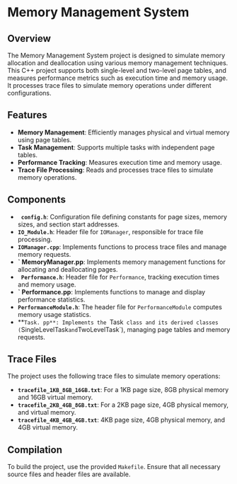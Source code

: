 
# Memory Management System

## Overview

The Memory Management System project is designed to simulate memory allocation and deallocation using various memory management techniques. This C++ project supports both single-level and two-level page tables, and measures performance metrics such as execution time and memory usage. It processes trace files to simulate memory operations under different configurations.

## Features

- **Memory Management**: Efficiently manages physical and virtual memory using page tables.
- **Task Management**: Supports multiple tasks with independent page tables.
- **Performance Tracking**: Measures execution time and memory usage.
- **Trace File Processing**: Reads and processes trace files to simulate memory operations.

## Components

- **` config.h`**: Configuration file defining constants for page sizes, memory sizes, and section start addresses.
- **`IO_Module.h`**: Header file for `IOManager`, responsible for trace file processing.
- **`IOManager.cpp`**: Implements functions to process trace files and manage memory requests.
- **` MemoryManager.pp**: Implements memory management functions for allocating and deallocating pages.
- **` Performance.h`**: Header file for `Performance`, tracking execution times and memory usage.
- **` Performance.pp**: Implements functions to manage and display performance statistics.
- **`PerformanceModule.h`**: The header file for `PerformanceModule` computes memory usage statistics.
- **`Task. pp**: Implements the `Task` class and its derived classes (`SingleLevelTask` and `TwoLevelTask`), managing page tables and memory requests.

## Trace Files

The project uses the following trace files to simulate memory operations:

- **`tracefile_1KB_8GB_16GB.txt`**: For a 1KB page size, 8GB physical memory and 16GB virtual memory.
- **`tracefile_2KB_4GB_8GB.txt`**: For a 2KB page size, 4GB physical memory, and virtual memory.
- **`tracefile_4KB_4GB_4GB.txt`**: 4KB page size, 4GB physical memory, and 4GB virtual memory.

## Compilation

To build the project, use the provided `Makefile`. Ensure that all necessary source files and header files are available.



